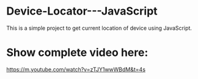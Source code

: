 # Device-Locator---JavaScript
This is a simple project to get current location of device using JavaScript.

# Show complete video here:
https://m.youtube.com/watch?v=zTJY1wwWBdM&t=4s
